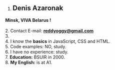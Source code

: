 1. ## Denis Azaronak
**Minsk, VIVA Belarus !**<br/><br/>
2. Contact E-mail: **reddyoggy@gmail.com**<br/>
3. <br/>
4. I know the **basics** in JavaScript, CSS and HTML.<br/>
5. Code examples: NO, study.<br/>
6. I have no experience: study.<br/>
7. **Education:** BSUIR in 2000.<br/>
8. **My English:** is at A1.
